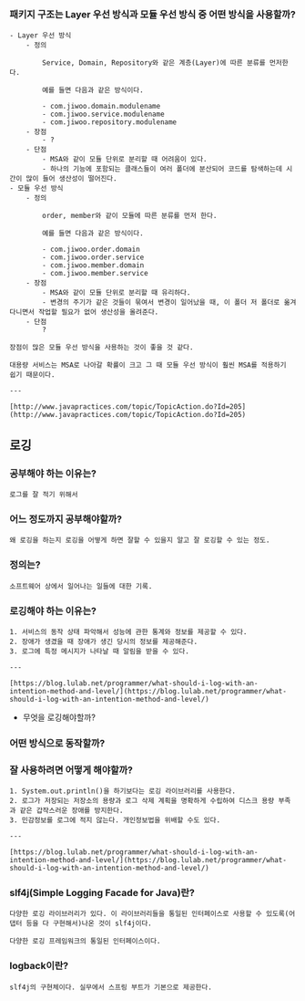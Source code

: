 ### 패키지 구조는 Layer 우선 방식과 모듈 우선 방식 중 어떤 방식을 사용할까?
    - Layer 우선 방식
        - 정의
            
            Service, Domain, Repository와 같은 계층(Layer)에 따른 분류를 먼저한다. 
            
            예를 들면 다음과 같은 방식이다.
            
            - com.jiwoo.domain.modulename
            - com.jiwoo.service.modulename
            - com.jiwoo.repository.modulename
        - 장점
            - ?
        - 단점
            - MSA와 같이 모듈 단위로 분리할 때 어려움이 있다.
            - 하나의 기능에 포함되는 클래스들이 여러 폴더에 분산되어 코드를 탐색하는데 시간이 많이 들어 생산성이 떨어진다.
    - 모듈 우선 방식
        - 정의
            
            order, member와 같이 모듈에 따른 분류를 먼저 한다.
            
            예를 들면 다음과 같은 방식이다.
            
            - com.jiwoo.order.domain
            - com.jiwoo.order.service
            - com.jiwoo.member.domain
            - com.jiwoo.member.service
        - 장점
            - MSA와 같이 모듈 단위로 분리할 때 유리하다.
            - 변경의 주기가 같은 것들이 묶여서 변경이 일어났을 때, 이 폴더 저 폴더로 옮겨 다니면서 작업할 필요가 없어 생산성을 올려준다.
        - 단점
            ?

    장점이 많은 모듈 우선 방식을 사용하는 것이 좋을 것 같다.
    
    대용량 서비스는 MSA로 나아갈 확률이 크고 그 때 모듈 우선 방식이 훨씬 MSA를 적용하기 쉽기 때문이다. 
    
    ---
    
    [http://www.javapractices.com/topic/TopicAction.do?Id=205](http://www.javapractices.com/topic/TopicAction.do?Id=205)


## 로깅
### 공부해야 하는 이유는?
    
    로그를 잘 적기 위해서
### 어느 정도까지 공부해야할까?
    
    왜 로깅을 하는지 로깅을 어떻게 하면 잘할 수 있을지 알고 잘 로깅할 수 있는 정도.
    
### 정의는?
    
    소프트웨어 상에서 일어나는 일들에 대한 기록.
    
### 로깅해야 하는 이유는?
    1. 서비스의 동작 상태 파악해서 성능에 관한 통계와 정보를 제공할 수 있다.
    2. 장애가 생겼을 때 장애가 생긴 당시의 정보를 제공해준다. 
    3. 로그에 특정 메시지가 나타날 때 알림을 받을 수 있다.
    
    ---
    
    [https://blog.lulab.net/programmer/what-should-i-log-with-an-intention-method-and-level/](https://blog.lulab.net/programmer/what-should-i-log-with-an-intention-method-and-level/)
    
- 무엇을 로깅해야할까?
    
    
### 어떤 방식으로 동작할까?
### 잘 사용하려면 어떻게 해야할까?
    1. System.out.println()을 하기보다는 로깅 라이브러리를 사용한다.
    2. 로그가 저장되는 저장소의 용량과 로그 삭제 계획을 명확하게 수립하여 디스크 용량 부족과 같은 갑작스러운 장애를 방지한다.
    3. 민감정보를 로그에 적지 않는다. 개인정보법을 위배할 수도 있다.
    
    ---
    
    [https://blog.lulab.net/programmer/what-should-i-log-with-an-intention-method-and-level/](https://blog.lulab.net/programmer/what-should-i-log-with-an-intention-method-and-level/)
    
### slf4j(Simple Logging Facade for Java)란?
    
    다양한 로깅 라이브러리가 있다. 이 라이브러리들을 통일된 인터페이스로 사용할 수 있도록(어댑터 등을 다 구현해서)나온 것이 slf4j이다.
    
    다양한 로깅 프레임워크의 통일된 인터페이스이다.
    
### logback이란?
    
    slf4j의 구현체이다. 실무에서 스프링 부트가 기본으로 제공한다.